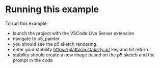 # Running this example

To run this example:

- launch the project with the VSCode Live Server extension
- navigate to p5_painter
- you should see the p5 sketch rendering.
- enter your stability https://platform.stability.ai/ key and hit return
- stability should create a new image based on the p5 sketch and the prompt in
  the code
